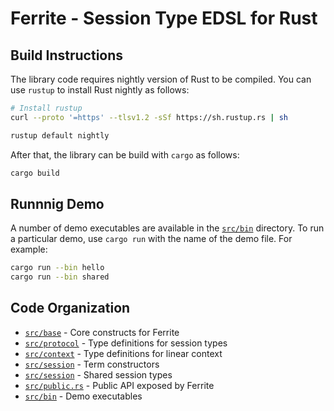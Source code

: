 # Ferrite - Session Type EDSL for Rust

## Build Instructions

The library code requires nightly version of Rust to be compiled.
You can use `rustup` to install Rust nightly as follows:

```bash
# Install rustup
curl --proto '=https' --tlsv1.2 -sSf https://sh.rustup.rs | sh

rustup default nightly
```

After that, the library can be build with `cargo` as follows:

```bash
cargo build
```

## Runnnig Demo

A number of demo executables are available in the [`src/bin`](src/bin) directory.
To run a particular demo, use `cargo run` with the name of the demo file.
For example:

```bash
cargo run --bin hello
cargo run --bin shared
```

## Code Organization

  - [`src/base`](src/base) - Core constructs for Ferrite
  - [`src/protocol`](src/protocol) - Type definitions for session types
  - [`src/context`](src/context) - Type definitions for linear context
  - [`src/session`](src/session) - Term constructors
  - [`src/session`](src/shared) - Shared session types
  - [`src/public.rs`](src/public.rs) - Public API exposed by Ferrite
  - [`src/bin`](src/bin) - Demo executables